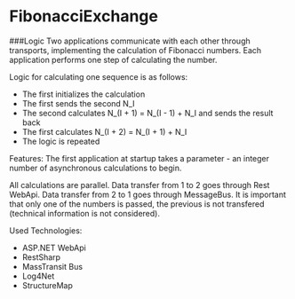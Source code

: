 FibonacciExchange
=================
###Logic
Two applications communicate with each other through transports, implementing the calculation of Fibonacci numbers.
Each application performs one step of calculating the number.

Logic for calculating one sequence is as follows:
- The first initializes the calculation
- The first sends the second N_I
- The second calculates N_(I + 1) = N_(I - 1) + N_I and sends the result back
- The first calculates N_(I + 2) = N_(I + 1) + N_I
- The logic is repeated

Features:
The first application at startup takes a parameter - an integer number of asynchronous calculations to begin.

All calculations are parallel.
Data transfer from 1 to 2 goes through Rest WebApi.
Data transfer from 2 to 1 goes through MessageBus.
It is important that only one of the numbers is passed, the previous is not transfered (technical information is not considered).

Used Technologies:
- ASP.NET WebApi
- RestSharp
- MassTransit Bus
- Log4Net
- StructureMap
